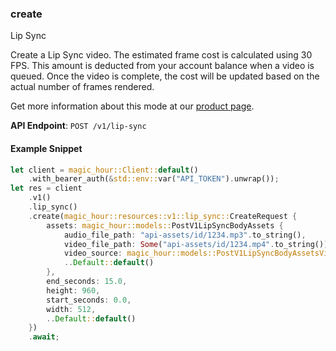 
### create <a name="create"></a>
Lip Sync

Create a Lip Sync video. The estimated frame cost is calculated using 30 FPS. This amount is deducted from your account balance when a video is queued. Once the video is complete, the cost will be updated based on the actual number of frames rendered.
  
Get more information about this mode at our [product page](/products/lip-sync).
  

**API Endpoint**: `POST /v1/lip-sync`

#### Example Snippet

```rust
let client = magic_hour::Client::default()
    .with_bearer_auth(&std::env::var("API_TOKEN").unwrap());
let res = client
    .v1()
    .lip_sync()
    .create(magic_hour::resources::v1::lip_sync::CreateRequest {
        assets: magic_hour::models::PostV1LipSyncBodyAssets {
            audio_file_path: "api-assets/id/1234.mp3".to_string(),
            video_file_path: Some("api-assets/id/1234.mp4".to_string()),
            video_source: magic_hour::models::PostV1LipSyncBodyAssetsVideoSourceEnum::File,
            ..Default::default()
        },
        end_seconds: 15.0,
        height: 960,
        start_seconds: 0.0,
        width: 512,
        ..Default::default()
    })
    .await;
```

